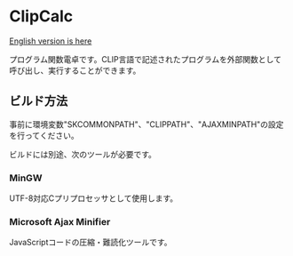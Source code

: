 # ClipCalc

[English version is here](./README_E.md)

プログラム関数電卓です。CLIP言語で記述されたプログラムを外部関数として呼び出し、実行することができます。

## ビルド方法

事前に環境変数"SKCOMMONPATH"、"CLIPPATH"、"AJAXMINPATH"の設定を行ってください。

ビルドには別途、次のツールが必要です。

### MinGW

UTF-8対応Cプリプロセッサとして使用します。

### Microsoft Ajax Minifier

JavaScriptコードの圧縮・難読化ツールです。
